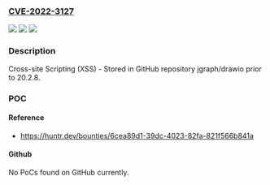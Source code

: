 ### [CVE-2022-3127](https://cve.mitre.org/cgi-bin/cvename.cgi?name=CVE-2022-3127)
![](https://img.shields.io/static/v1?label=Product&message=jgraph%2Fdrawio&color=blue)
![](https://img.shields.io/static/v1?label=Version&message=n%2Fa&color=blue)
![](https://img.shields.io/static/v1?label=Vulnerability&message=CWE-79%20Improper%20Neutralization%20of%20Input%20During%20Web%20Page%20Generation%20('Cross-site%20Scripting')&color=brighgreen)

### Description

Cross-site Scripting (XSS) - Stored in GitHub repository jgraph/drawio prior to 20.2.8.

### POC

#### Reference
- https://huntr.dev/bounties/6cea89d1-39dc-4023-82fa-821f566b841a

#### Github
No PoCs found on GitHub currently.

